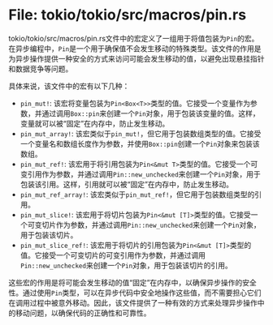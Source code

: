 # File: tokio/tokio/src/macros/pin.rs

tokio/tokio/src/macros/pin.rs文件中的宏定义了一组用于将值包装为`Pin`的宏。在异步编程中，`Pin`是一个用于确保值不会发生移动的特殊类型。该文件的作用是为异步操作提供一种安全的方式来访问可能会发生移动的值，以避免出现悬挂指针和数据竞争等问题。

具体来说，该文件中的宏有以下几种：
- `pin_mut!`: 该宏将变量包装为`Pin<Box<T>>`类型的值。它接受一个变量作为参数，并通过调用`Box::pin`来创建一个`Pin`对象，用于包装该变量的值。这样，变量就可以被“固定”在内存中，防止发生移动。
- `pin_mut_array!`: 该宏类似于`pin_mut!`，但它用于包装数组类型的值。它接受一个变量名和数组长度作为参数，并使用`Box::pin`创建一个`Pin`对象来包装该数组。
- `pin_mut_ref!`: 该宏用于将引用包装为`Pin<&mut T>`类型的值。它接受一个可变引用作为参数，并通过调用`Pin::new_unchecked`来创建一个`Pin`对象，用于包装该引用。这样，引用就可以被“固定”在内存中，防止发生移动。
- `pin_mut_ref_array!`: 该宏类似于`pin_mut_ref!`，但它用于包装数组类型的引用。
- `pin_mut_slice!`: 该宏用于将切片包装为`Pin<&mut [T]>`类型的值。它接受一个可变切片作为参数，并通过调用`Pin::new_unchecked`来创建一个`Pin`对象，用于包装该切片。
- `pin_mut_slice_ref!`: 该宏用于将切片的引用包装为`Pin<&mut [T]>`类型的值。它接受一个可变切片的可变引用作为参数，并通过调用`Pin::new_unchecked`来创建一个`Pin`对象，用于包装该切片的引用。

这些宏的作用是将可能会发生移动的值“固定”在内存中，以确保异步操作的安全性。通过使用`Pin`类型，可以在异步代码中安全地操作这些值，而不需要担心它们在调用过程中被意外移动。因此，该文件提供了一种有效的方式来处理异步操作中的移动问题，以确保代码的正确性和可靠性。

